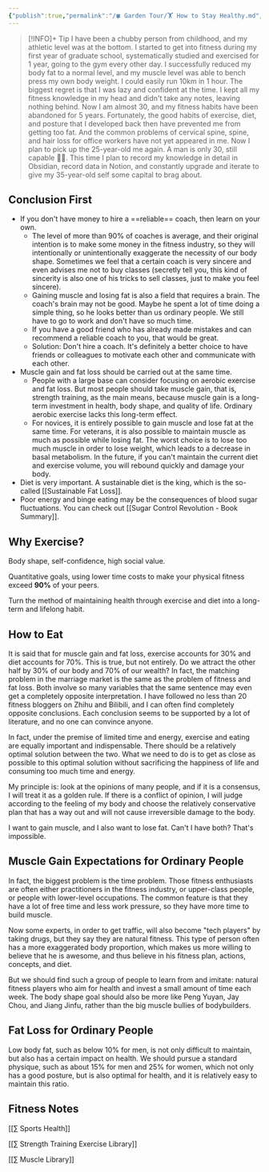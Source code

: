 ```yaml
---
{"publish":true,"permalink":"/🍀 Garden Tour/🏋 How to Stay Healthy.md","title":"🏋 How to Stay Healthy","created":"2022-09-18","modified":"2025-07-09","published":"2025-07-09T09:52:29.863+08:00","cssclasses":""}
---
```



>[!INFO]+ Tip
> I have been a chubby person from childhood, and my athletic level was at the bottom. I started to get into fitness during my first year of graduate school, systematically studied and exercised for 1 year, going to the gym every other day. I successfully reduced my body fat to a normal level, and my muscle level was able to bench press my own body weight. I could easily run 10km in 1 hour.
> The biggest regret is that I was lazy and confident at the time. I kept all my fitness knowledge in my head and didn't take any notes, leaving nothing behind. Now I am almost 30, and my fitness habits have been abandoned for 5 years. Fortunately, the good habits of exercise, diet, and posture that I developed back then have prevented me from getting too fat. And the common problems of cervical spine, spine, and hair loss for office workers have not yet appeared in me.
> Now I plan to pick up the 25-year-old me again. A man is only 30, still capable 💪🏻. This time I plan to record my knowledge in detail in Obsidian, record data in Notion, and constantly upgrade and iterate to give my 35-year-old self some capital to brag about.

## Conclusion First

- If you don't have money to hire a ==reliable== coach, then learn on your own.
	- The level of more than 90% of coaches is average, and their original intention is to make some money in the fitness industry, so they will intentionally or unintentionally exaggerate the necessity of our body shape. Sometimes we feel that a certain coach is very sincere and even advises me not to buy classes (secretly tell you, this kind of sincerity is also one of his tricks to sell classes, just to make you feel sincere).
	- Gaining muscle and losing fat is also a field that requires a brain. The coach's brain may not be good. Maybe he spent a lot of time doing a simple thing, so he looks better than us ordinary people. We still have to go to work and don't have so much time.
	- If you have a good friend who has already made mistakes and can recommend a reliable coach to you, that would be great.
	- Solution: Don't hire a coach. It's definitely a better choice to have friends or colleagues to motivate each other and communicate with each other.
- Muscle gain and fat loss should be carried out at the same time.
	- People with a large base can consider focusing on aerobic exercise and fat loss. But most people should take muscle gain, that is, strength training, as the main means, because muscle gain is a long-term investment in health, body shape, and quality of life. Ordinary aerobic exercise lacks this long-term effect.
	- For novices, it is entirely possible to gain muscle and lose fat at the same time. For veterans, it is also possible to maintain muscle as much as possible while losing fat. The worst choice is to lose too much muscle in order to lose weight, which leads to a decrease in basal metabolism. In the future, if you can't maintain the current diet and exercise volume, you will rebound quickly and damage your body.
- Diet is very important. A sustainable diet is the king, which is the so-called [[Sustainable Fat Loss]].
- Poor energy and binge eating may be the consequences of blood sugar fluctuations. You can check out [[Sugar Control Revolution - Book Summary]].

## Why Exercise?

Body shape, self-confidence, high social value.

Quantitative goals, using lower time costs to make your physical fitness exceed **90%** of your peers.

Turn the method of maintaining health through exercise and diet into a long-term and lifelong habit.

## How to Eat

It is said that for muscle gain and fat loss, exercise accounts for 30% and diet accounts for 70%.
This is true, but not entirely. Do we attract the other half by 30% of our body and 70% of our wealth? In fact, the matching problem in the marriage market is the same as the problem of fitness and fat loss. Both involve so many variables that the same sentence may even get a completely opposite interpretation. I have followed no less than 20 fitness bloggers on Zhihu and Bilibili, and I can often find completely opposite conclusions. Each conclusion seems to be supported by a lot of literature, and no one can convince anyone.

In fact, under the premise of limited time and energy, exercise and eating are equally important and indispensable. There should be a relatively optimal solution between the two. What we need to do is to get as close as possible to this optimal solution without sacrificing the happiness of life and consuming too much time and energy.

My principle is: look at the opinions of many people, and if it is a consensus, I will treat it as a golden rule. If there is a conflict of opinion, I will judge according to the feeling of my body and choose the relatively conservative plan that has a way out and will not cause irreversible damage to the body.

I want to gain muscle, and I also want to lose fat. Can't I have both? That's impossible.

## Muscle Gain Expectations for Ordinary People

In fact, the biggest problem is the time problem. Those fitness enthusiasts are often either practitioners in the fitness industry, or upper-class people, or people with lower-level occupations. The common feature is that they have a lot of free time and less work pressure, so they have more time to build muscle.

Now some experts, in order to get traffic, will also become "tech players" by taking drugs, but they say they are natural fitness. This type of person often has a more exaggerated body proportion, which makes us more willing to believe that he is awesome, and thus believe in his fitness plan, actions, concepts, and diet.

But we should find such a group of people to learn from and imitate: natural fitness players who aim for health and invest a small amount of time each week. The body shape goal should also be more like Peng Yuyan, Jay Chou, and Jiang Jinfu, rather than the big muscle bullies of bodybuilders.

## Fat Loss for Ordinary People

Low body fat, such as below 10% for men, is not only difficult to maintain, but also has a certain impact on health. We should pursue a standard physique, such as about 15% for men and 25% for women, which not only has a good posture, but is also optimal for health, and it is relatively easy to maintain this ratio.

## Fitness Notes

[[∑ Sports Health]]

[[∑ Strength Training Exercise Library]]

[[∑ Muscle Library]] 